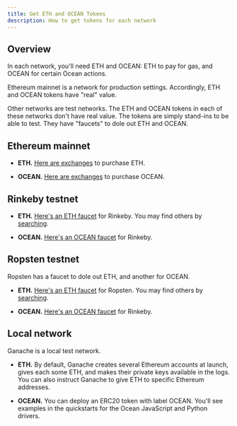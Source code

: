 ```yaml
---
title: Get ETH and OCEAN Tokens
description: How to get tokens for each network
---
```


## Overview

In each network, you'll need ETH and OCEAN: ETH to pay for gas, and OCEAN for certain Ocean actions.

Ethereum mainnet is a network for production settings. Accordingly, ETH and OCEAN tokens have "real" value.

Other networks are test networks. The ETH and OCEAN tokens in each of these networks don't have real value. The tokens are simply stand-ins to be able to test. They have "faucets" to dole out ETH and OCEAN. 

## Ethereum mainnet

- **ETH.** [Here are exchanges](https://www.coingecko.com/en/coins/ethereum#markets) to purchase ETH. 

- **OCEAN.** [Here are exchanges](https://www.coingecko.com/en/coins/ocean-protocol#markets) to purchase OCEAN.


## Rinkeby testnet

- **ETH.** [Here's an ETH faucet](https://faucet.rinkeby.io/) for Rinkeby. You may find others by [searching](https://www.google.com/search?q=rinkeby+ether+faucet&oq=rinkeby+ether+faucet).

- **OCEAN.** [Here's an OCEAN faucet](https://faucet.rinkeby.oceanprotocol.com) for Rinkeby.

## Ropsten testnet

Ropsten has a faucet to dole out ETH, and another for OCEAN.

- **ETH.** [Here's an ETH faucet](https://faucet.dimensions.network/) for Ropsten. You may find others by [searching](https://www.google.com/search?q=ropsten+ether+faucet&oq=ropsten+ether+faucet).

- **OCEAN.** [Here's an OCEAN faucet](https://faucet.ropsten.oceanprotocol.com) for Rinkeby.

## Local network

Ganache is a local test network. 

- **ETH.** By default, Ganache creates several Ethereum accounts at launch, gives each some ETH, and makes their private keys available in the logs. You can also instruct Ganache to give ETH to specific Ethereum addresses.

- **OCEAN.** You can deploy an ERC20 token with label OCEAN. You'll see examples in the quickstarts for the Ocean JavaScript and Python drivers.
